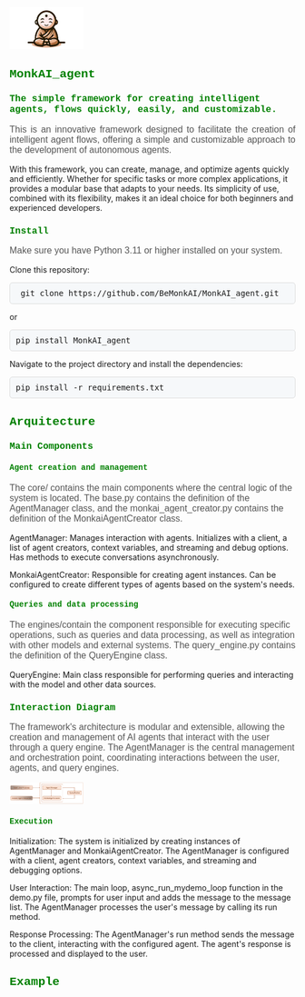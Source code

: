 <img src="./assets/mascote_monkai.png" alt="Logo" width="130">

<h2 style="font-family: 'Courier New', monospace; color: green;"> MonkAI_agent</h2>

<h3 style="font-family: 'Courier New', monospace; color: green;"> The simple framework for creating intelligent agents, flows quickly, easily, and customizable.</h3>

<p style="text-align: justify; font-family: Arial, sans-serif; font-size: 16px; color: #555;">
  This is an innovative framework designed to facilitate the creation of intelligent agent flows, offering a simple and customizable approach to the development of autonomous agents.
    
  With this framework, you can create, manage, and optimize agents quickly and efficiently. Whether for specific tasks or more complex applications, it provides a modular base that adapts to your needs. Its simplicity of use, combined with its flexibility, makes it an ideal choice for both beginners and experienced developers.
</p>

<h3 style="font-family: 'Courier New', monospace; color: green;">Install</h3> 

<p style="font-family: Arial, sans-serif; font-size: 16px; color: #555;">
Make sure you have Python 3.11 or higher installed on your system.

Clone this repository:

<pre style="background-color: #f6f8fa; border: 1px solid #ddd; padding: 10px; border-radius: 5px;">
 git clone https://github.com/BeMonkAI/MonkAI_agent.git
</pre>

or

<pre style="background-color: #f6f8fa; border: 1px solid #ddd; padding: 10px; border-radius: 5px;">
pip install MonkAI_agent
</pre>  

Navigate to the project directory and install the dependencies:

<pre style="background-color: #f6f8fa; border: 1px solid #ddd; padding: 10px; border-radius: 5px;">
pip install -r requirements.txt
</pre>

</p>

<h2 style="font-family: 'Courier New', monospace; color: green;">Arquitecture</h2>  

<h3 style="font-family: 'Courier New', monospace; color: green;">Main Components</h3>  

<h4 style="font-family: 'Courier New', monospace; color: green;">Agent creation and management</h4>
<p style="font-family: Arial, sans-serif; font-size: 16px; color: #555;">
The core/ contains the main components where the central logic of the system is located. The base.py contains the definition of the AgentManager class, and the monkai_agent_creator.py contains the definition of the MonkaiAgentCreator class.
  
AgentManager: Manages interaction with agents. Initializes with a client, a list of agent creators, context variables, and streaming and debug options. Has methods to execute conversations asynchronously.

MonkaiAgentCreator: Responsible for creating agent instances. Can be configured to create different types of agents based on the system's needs.
</p>

<h4 style="font-family: 'Courier New', monospace; color: green;">Queries and data processing</h4>

<p style="font-family: Arial, sans-serif; font-size: 16px; color: #555;">
The engines/contain the component responsible for executing specific operations, such as queries and data processing, as well as integration with other models and external systems. The query_engine.py contains the definition of the QueryEngine class.
  
QueryEngine: Main class responsible for performing queries and interacting with the model and other data sources.

</p>

<h3 style="font-family: 'Courier New', monospace; color: green;">Interaction Diagram</h3> 
 
<p style="font-family: Arial, sans-serif; font-size: 16px; color: #555;">
The framework's architecture is modular and extensible, allowing the creation and management of AI agents that interact with the user through a query engine. The AgentManager is the central management and orchestration point, coordinating interactions between the user, agents, and query engines.
</p>

<img src="./assets/Arq.png" alt="Logo" width="130">

<h4 style="font-family: 'Courier New', monospace; color: green;">Execution</h4>  

<p style="font-family: Arial, sans-serif; font-size: 16px; color: #555;">

Initialization: The system is initialized by creating instances of AgentManager and MonkaiAgentCreator. The AgentManager is configured with a client, agent creators, context variables, and streaming and debugging options.

User Interaction: The main loop, async_run_mydemo_loop function in the demo.py file, prompts for user input and adds the message to the message list. The AgentManager processes the user's message by calling its run method.

Response Processing: The AgentManager's run method sends the message to the client, interacting with the configured agent. The agent's response is processed and displayed to the user.


</p>

<h2 style="font-family: 'Courier New', monospace; color: green;">Example</h2>  



